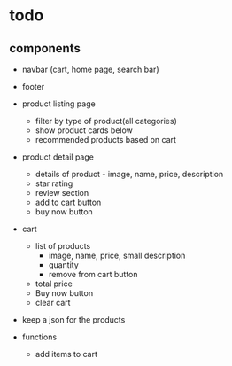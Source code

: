 # todo

## components
- navbar (cart, home page, search bar)
- footer
- product listing page
  - filter by type of product(all categories)
  - show product cards below
  - recommended products based on cart

- product detail page
  - details of product - image, name, price, description
  - star rating
  - review section
  - add to cart button
  - buy now button

- cart
  - list of products
    - image, name, price, small description
    - quantity
    - remove from cart button
  - total price
  - Buy now button
  - clear cart


- keep a json for the products

- functions
  - add items to cart
  